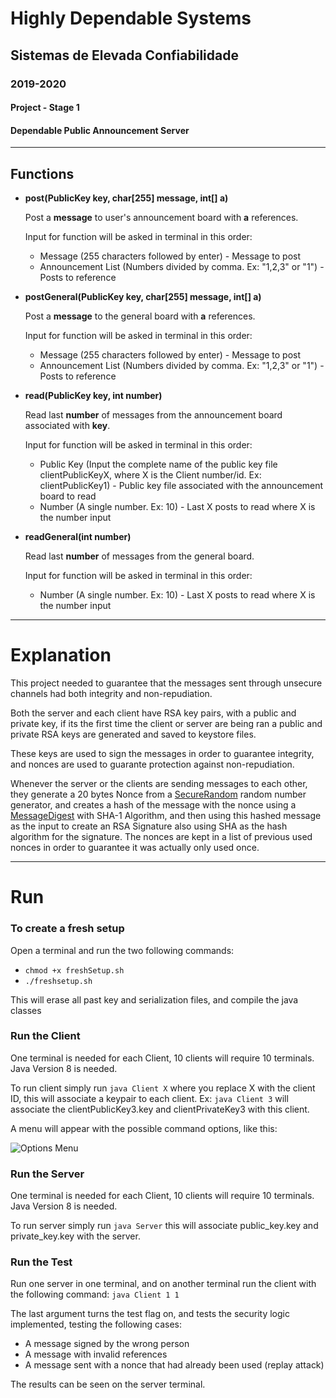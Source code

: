 # Highly Dependable Systems

## Sistemas de Elevada Confiabilidade
### 2019-2020

#### Project - Stage 1
#### Dependable Public Announcement Server

***

## Functions

* **post(PublicKey key, char[255] message, int[] a)**

    Post a **message** to user's announcement board with **a** references.

    Input for function will be asked in terminal in this order:
    * Message (255 characters followed by enter) - Message to post
    * Announcement List (Numbers divided by comma. Ex: "1,2,3" or "1") - Posts to reference

* **postGeneral(PublicKey key, char[255] message, int[] a)**

    Post a **message** to the general board with **a** references.

    Input for function will be asked in terminal in this order:
    * Message (255 characters followed by enter) - Message to post
    * Announcement List (Numbers divided by comma. Ex: "1,2,3" or "1") - Posts to reference

* **read(PublicKey key, int number)**

    Read last **number** of messages from the announcement board associated with **key**.

    Input for function will be asked in terminal in this order:
    * Public Key (Input the complete name of the public key file clientPublicKeyX, where X is the Client number/id. Ex: clientPublicKey1) - Public key file associated with the announcement board to read
    * Number (A single number. Ex: 10) - Last X posts to read where X is the number input

* **readGeneral(int number)**

    Read last **number** of messages from the general board.

    Input for function will be asked in terminal in this order:
    * Number (A single number. Ex: 10) - Last X posts to read where X is the number input

***

# Explanation

This project needed to guarantee that the messages sent through unsecure channels had both integrity and non-repudiation.

Both the server and each client have RSA key pairs, with a public and private key, if its the first time the client or server are being ran a public and private RSA keys are generated and saved to keystore files.

These keys are used to sign the messages in order to guarantee integrity, and nonces are used to guarante protection against non-repudiation.

Whenever the server or the clients are sending messages to each other, they generate a 20 bytes Nonce from a [SecureRandom](https://docs.oracle.com/javase/7/docs/api/java/security/SecureRandom.html) random number generator, and creates a hash of the message with the nonce using a [MessageDigest](https://docs.oracle.com/javase/7/docs/api/java/security/MessageDigest.html) with SHA-1 Algorithm, and then using this hashed message as the input to create an RSA Signature also using SHA as the hash algorithm for the signature. The nonces are kept in a list of previous used nonces in order to guarantee it was actually only used once.

***

# Run 

### To create a fresh setup

Open a terminal and run the two following commands:
* `chmod +x freshSetup.sh`
* `./freshsetup.sh`

This will erase all past key and serialization files, and compile the java classes

### Run the Client

One terminal is needed for each Client, 10 clients will require 10 terminals.
Java Version 8 is needed.

To run client simply run `java Client X` where you replace X with the client ID, this will associate a keypair to each client.
Ex: `java Client 3` will associate the clientPublicKey3.key and  clientPrivateKey3 with this client.

A menu will appear with the possible command options, like this:

![Options Menu](https://github.com/BSantosCoding/SECProj/blob/master/readmeimg/secmenu.png)

### Run the Server

One terminal is needed for each Client, 10 clients will require 10 terminals.
Java Version 8 is needed.

To run server simply run `java Server` this will associate public_key.key and private_key.key with the server.

### Run the Test

Run one server in one terminal, and on another terminal run the client with the following command: `java Client 1 1`

The last argument turns the test flag on, and tests the security logic implemented, testing the following cases:
* A message signed by the wrong person
* A message with invalid references
* A message sent with a nonce that had already been used (replay attack)

The results can be seen on the server terminal.